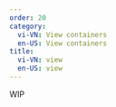 ```yaml
---
order: 20
category:
  vi-VN: View containers
  en-US: View containers
title:
  vi-VN: view
  en-US: view
---
```


WIP
